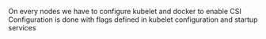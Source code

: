 On every nodes we have to configure kubelet and docker to enable CSI
Configuration is done with flags defined in kubelet configuration and startup services
